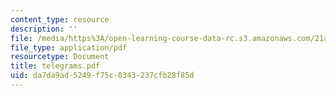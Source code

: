 ```yaml
---
content_type: resource
description: ''
file: /media/https%3A/open-learning-course-data-rc.s3.amazonaws.com/21a-441-the-conquest-of-america-spring-2004/da7da9ad5249f75c0343237cfb28f85d_telegrams.pdf
file_type: application/pdf
resourcetype: Document
title: telegrams.pdf
uid: da7da9ad-5249-f75c-0343-237cfb28f85d
---
```

